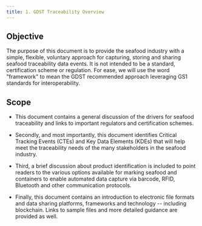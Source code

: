 ```yaml
---
title: 1. GDST Traceability Overview
---
```


Objective
---------

The purpose of this document is to provide the seafood industry with a
simple, flexible, voluntary approach for capturing, storing and sharing
seafood traceability data events. It is not intended to be a standard,
certification scheme or regulation. For ease, we will use the word
"framework" to mean the GDST recommended approach leveraging GS1
standards for interoperability.

Scope
-----

-   This document contains a general discussion of the drivers for
    seafood traceability and links to important regulators and
    certification schemes.

-   Secondly, and most importantly, this document identifies Critical
    Tracking Events (CTEs) and Key Data Elements (KDEs) that will help
    meet the traceability needs of the many stakeholders in the seafood
    industry.

-   Third, a brief discussion about product identification is included
    to point readers to the various options available for marking
    seafood and containers to enable automated data capture via barcode,
    RFID, Bluetooth and other communication protocols.

-   Finally, this document contains an introduction to electronic file
    formats and data sharing platforms, frameworks and technology --
    including blockchain. Links to sample files and more detailed
    guidance are provided as well.
